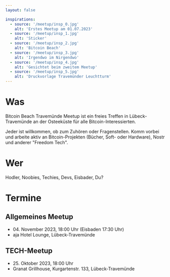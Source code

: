 ```yaml
---
layout: false

inspirations:
  - source: '/meetup/insp_0.jpg'
    alt: 'Erstes Meetup am 01.07.2023'
  - source: '/meetup/insp_1.jpg'
    alt: 'Sticker'
  - source: '/meetup/insp_2.jpg'
    alt: 'Bitcoin Beach'
  - source: '/meetup/insp_3.jpg'
    alt: 'Irgendwo im Nirgendwo'
  - source: '/meetup/insp_4.jpg'
    alt: 'Gesichtet beim zweitem Meetup'
  - source: '/meetup/insp_5.jpg'
    alt: 'Druckvorlage Travemünder Leuchtturm'
---
```


# Was

Bitcoin Beach Travemünde Meetup ist ein freies Treffen in Lübeck-Travemünde an der Osteeküste für alle Bitcoin-Interessierten. 

Jeder ist willkommen, ob zum Zuhören oder Fragenstellen. Komm vorbei und arbeite aktiv an Bitcoin-Projekten (Bücher, Soft- oder Hardware), Nostr und anderer "Freedom Tech". 

# Wer

Hodler, Noobies, Techies, Devs, Eisbader, Du?

# Termine

## Allgemeines Meetup

- 04\. November 2023, 18:00 Uhr (Eisbaden 17:30 Uhr)
- aja Hotel Lounge, Lübeck-Travemünde

## TECH-Meetup

- 25\. Oktober 2023, 18:00 Uhr
- Granat Grillhouse, Kurgartenstr. 133, Lübeck-Travemünde
